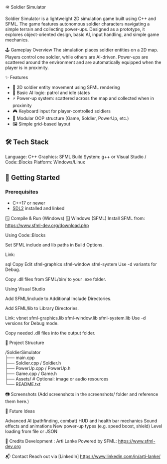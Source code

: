 🪖 Soldier Simulator

Soldier Simulator is a lightweight 2D simulation game built using C++ and SFML. The game features autonomous soldier characters navigating a simple terrain and collecting power-ups. Designed as a prototype, it explores object-oriented design, basic AI, input handling, and simple game mechanics.

🕹️ Gameplay Overview
The simulation places soldier entities on a 2D map. Players control one soldier, while others are AI-driven. Power-ups are scattered around the environment and are automatically equipped when the player is in proximity.


✨ Features

- 👣 2D soldier entity movement using SFML rendering
- 🧠 Basic AI logic: patrol and idle states
- ⚡ Power-up system: scattered across the map and collected when in proximity
- 🎮 Keyboard input for player-controlled soldiers
- 🧱 Modular OOP structure (Game, Soldier, PowerUp, etc.)
- 🖼️ Simple grid-based layout

## 🛠️ Tech Stack
Language: C++
Graphics: SFML
Build System: g++ or Visual Studio / Code::Blocks
Platform: Windows/Linux

## 🚀 Getting Started

### Prerequisites

- C++17 or newer
- [SDL2](https://www.libsdl.org/download-2.0.php) installed and linked

🪟 Compile & Run (Windows)
🪟 Windows (SFML)
Install SFML from: https://www.sfml-dev.org/download.php

Using Code::Blocks

Set SFML include and lib paths in Build Options.

Link:

sql
Copy
Edit
sfml-graphics
sfml-window
sfml-system
Use -d variants for Debug.

Copy .dll files from SFML/bin/ to your .exe folder.

Using Visual Studio

Add SFML/include to Additional Include Directories.

Add SFML/lib to Library Directories.

Link:
vbnet
sfml-graphics.lib
sfml-window.lib
sfml-system.lib
Use -d versions for Debug mode.

Copy needed .dll files into the output folder.

📁 Project Structure

/SoldierSimulator  
├── main.cpp  
├── Soldier.cpp / Soldier.h  
├── PowerUp.cpp / PowerUp.h  
├── Game.cpp / Game.h  
├── Assets/       # Optional: image or audio resources  
└── README.txt  


📷 Screenshots
(Add screenshots in the screenshots/ folder and reference them here.)

🧠 Future Ideas

Advanced AI (pathfinding, combat)
HUD and health bar mechanics
Sound effects and animations
New power-up types (e.g. speed boost, shield)
Level loading from file or JSON


🙌 Credits
Development : Arti Lanke
Powered by SFML: https://www.sfml-dev.org

📬 Contact
Reach out via [LinkedIn] https://www.linkedin.com/in/arti-lanke/
